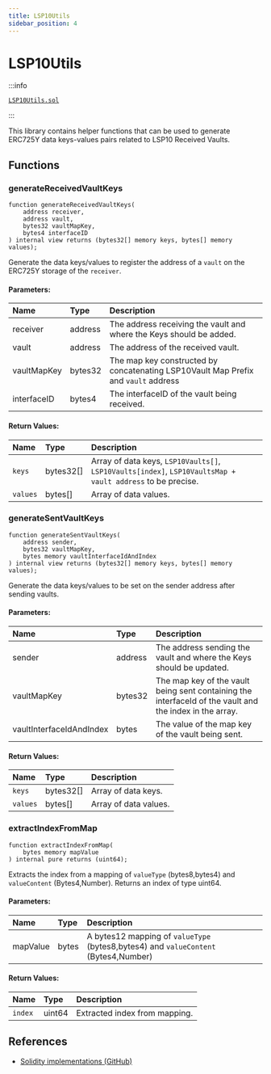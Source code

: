 ```yaml
---
title: LSP10Utils
sidebar_position: 4
---
```


# LSP10Utils

:::info

[`LSP10Utils.sol`](https://github.com/lukso-network/lsp-smart-contracts/blob/develop/contracts/LSP10ReceivedVaults/LSP10Utils.sol)

:::

This library contains helper functions that can be used to generate ERC725Y data keys-values pairs related to LSP10 Received Vaults.

## Functions

### generateReceivedVaultKeys

```solidity
function generateReceivedVaultKeys(
    address receiver,
    address vault,
    bytes32 vaultMapKey,
    bytes4 interfaceID
) internal view returns (bytes32[] memory keys, bytes[] memory values);
```

Generate the data keys/values to register the address of a `vault` on the ERC725Y storage of the `receiver`.

#### Parameters:

| Name        | Type    | Description                                                                        |
| :---------- | :------ | :--------------------------------------------------------------------------------- |
| receiver    | address | The address receiving the vault and where the Keys should be added.                |
| vault       | address | The address of the received vault.                                                 |
| vaultMapKey | bytes32 | The map key constructed by concatenating LSP10Vault Map Prefix and `vault` address |
| interfaceID | bytes4  | The interfaceID of the vault being received.                                       |

#### Return Values:

| Name     | Type      | Description                                                                                                |
| :------- | :-------- | :--------------------------------------------------------------------------------------------------------- |
| `keys`   | bytes32[] | Array of data keys, `LSP10Vaults[]`, `LSP10Vaults[index]`, `LSP10VaultsMap + vault address` to be precise. |
| `values` | bytes[]   | Array of data values.                                                                                      |

### generateSentVaultKeys

```solidity
function generateSentVaultKeys(
    address sender,
    bytes32 vaultMapKey,
    bytes memory vaultInterfaceIdAndIndex
) internal view returns (bytes32[] memory keys, bytes[] memory values);
```

Generate the data keys/values to be set on the sender address after sending vaults.

#### Parameters:

| Name                     | Type    | Description                                                                                             |
| :----------------------- | :------ | :------------------------------------------------------------------------------------------------------ |
| sender                   | address | The address sending the vault and where the Keys should be updated.                                     |
| vaultMapKey              | bytes32 | The map key of the vault being sent containing the interfaceId of the vault and the index in the array. |
| vaultInterfaceIdAndIndex | bytes   | The value of the map key of the vault being sent.                                                       |

#### Return Values:

| Name     | Type      | Description           |
| :------- | :-------- | :-------------------- |
| `keys`   | bytes32[] | Array of data keys.   |
| `values` | bytes[]   | Array of data values. |

### extractIndexFromMap

```solidity
function extractIndexFromMap(
    bytes memory mapValue
) internal pure returns (uint64);
```

Extracts the index from a mapping of `valueType` (bytes8,bytes4) and `valueContent` (Bytes4,Number).
Returns an index of type uint64.

#### Parameters:

| Name     | Type  | Description                                                                         |
| :------- | :---- | :---------------------------------------------------------------------------------- |
| mapValue | bytes | A bytes12 mapping of `valueType` (bytes8,bytes4) and `valueContent` (Bytes4,Number) |

#### Return Values:

| Name    | Type   | Description                   |
| :------ | :----- | :---------------------------- |
| `index` | uint64 | Extracted index from mapping. |

## References

- [Solidity implementations (GitHub)](https://github.com/lukso-network/lsp-smart-contracts/tree/develop/contracts)
